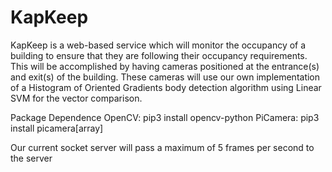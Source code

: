 # KapKeep
KapKeep is a web-based service which will monitor the occupancy of a building to ensure that they are following their occupancy requirements. This will be accomplished by having cameras positioned at the entrance(s) and exit(s) of the building. These cameras will use our own implementation of a Histogram of Oriented Gradients body detection algorithm using Linear SVM for the vector comparison. 

Package Dependence
OpenCV: pip3 install opencv-python
PiCamera: pip3 install picamera[array]

Our current socket server will pass a maximum of 5 frames per second to the server
